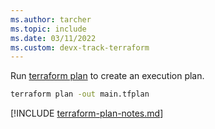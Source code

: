 ```yaml
---
ms.author: tarcher
ms.topic: include
ms.date: 03/11/2022
ms.custom: devx-track-terraform
---
```


Run [terraform plan](https://www.terraform.io/docs/commands/plan.html) to create an execution plan.

```cmd
terraform plan -out main.tfplan
```

[!INCLUDE [terraform-plan-notes.md](terraform-plan-notes.md)]